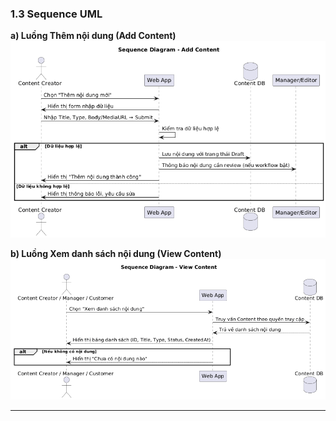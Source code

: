 ### 1.3 Sequence UML  

**a) Luồng Thêm nội dung (Add Content)**  
![Sequence Add Content](seqadd.png)

**b) Luồng Xem danh sách nội dung (View Content)**  
![Sequence View Content](seqview.png)  

---
